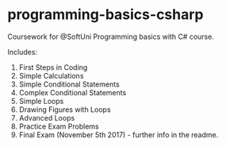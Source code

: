 # programming-basics-csharp
Coursework for @SoftUni Programming basics with C# course.

Includes:
  1. First Steps in Coding
  2. Simple Calculations
  3. Simple Conditional Statements
  4. Complex Conditional Statements
  5. Simple Loops
  6. Drawing Figures with Loops
  7. Advanced Loops
  8. Practice Exam Problems
  9. Final Exam (November 5th 2017) - further info in the readme.
